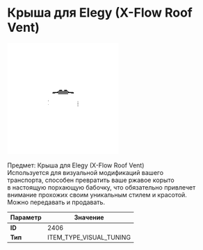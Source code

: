 # Крыша для Elegy (X-Flow Roof Vent)

![Item Image](../img/2406.webp?raw=true)

Предмет: Крыша для Elegy (X-Flow Roof Vent)<br>Используется для визуальной модификаций вашего<br>транспорта, способен превратить ваше ржавое корыто<br>в настоящую порхающую бабочку, что обязательно привлечет<br>внимание прохожих своим уникальным стилем и красотой.<br>Можно передавать и продавать.


| Параметр | Значение |
|----------|----------|
| **ID** | 2406 |
| **Тип** | ITEM_TYPE_VISUAL_TUNING |

